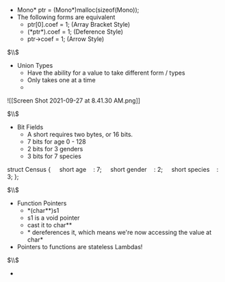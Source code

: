 - Mono* ptr = (Mono*)malloc(sizeof(Mono));
- The following forms are equivalent
	- ptr\[0\].coef = 1;	(Array Bracket Style)
	- (\*ptr\*).coef = 1;	(Deference Style)
	- ptr->coef = 1;		(Arrow Style)

$\\$

- Union Types
	- Have the ability for a value to take different form / types
	- Only takes one at a time
	- 
![[Screen Shot 2021-09-27 at 8.41.30 AM.png]]

$\\$

- Bit Fields
	- A short requires two bytes, or 16 bits.
	- 7 bits for age 0 - 128
	- 2 bits for 3 genders
	- 3 bits for 7 species

struct Census {
$\quad$short age$\quad$: 7;
$\quad$short gender$\quad$: 2;
$\quad$short species$\quad$: 3;
};


$\\$

- Function Pointers
	- \*(char\*\*)s1
	- s1 is a void pointer
	- cast it to char\*\*
	- \* dereferences it, which means we're now accessing the value at char\*
- Pointers to functions are stateless Lambdas!

$\\$

- 